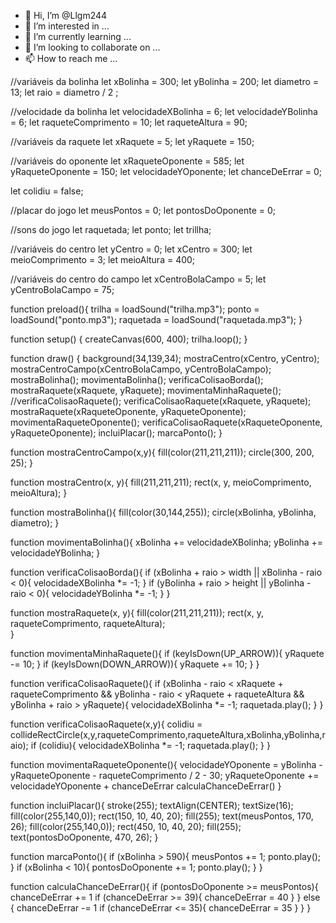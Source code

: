 - 👋 Hi, I’m @Llgm244
- 👀 I’m interested in ...
- 🌱 I’m currently learning ...
- 💞️ I’m looking to collaborate on ...
- 📫 How to reach me ...

<!---
Llgm244/Llgm244 is a ✨ special ✨ repository because its `README.md` (this file) appears on your GitHub profile.
You can click the Preview link to take a look at your changes.
--->
//variáveis da bolinha
let xBolinha = 300;
let yBolinha = 200;
let diametro = 13;
let raio = diametro / 2 ;

//velocidade da bolinha
let velocidadeXBolinha = 6;
let velocidadeYBolinha = 6;
let raqueteComprimento = 10;
let raqueteAltura = 90;

//variáveis da raquete
let xRaquete = 5;
let yRaquete = 150;

//variáveis do oponente
let xRaqueteOponente = 585;
let yRaqueteOponente = 150;
let velocidadeYOponente;
let chanceDeErrar = 0;

let colidiu = false;

//placar do jogo
let meusPontos = 0;
let pontosDoOponente = 0;

//sons do jogo
let raquetada;
let ponto;
let trillha;

//variáveis do centro
let yCentro = 0;
let xCentro = 300;
let meioComprimento = 3;
let meioAltura = 400;

//variáveis do centro do campo
let xCentroBolaCampo = 5;
let yCentroBolaCampo = 75;

function preload(){
  trilha = loadSound("trilha.mp3");
  ponto = loadSound("ponto.mp3");
  raquetada = loadSound("raquetada.mp3");
}

function setup() {
  createCanvas(600, 400);
  trilha.loop();
}

function draw() {
  background(34,139,34);
  mostraCentro(xCentro, yCentro);
  mostraCentroCampo(xCentroBolaCampo, yCentroBolaCampo);
  mostraBolinha();
  movimentaBolinha();
  verificaColisaoBorda();
  mostraRaquete(xRaquete, yRaquete);
  movimentaMinhaRaquete();
  //verificaColisaoRaquete();
  verificaColisaoRaquete(xRaquete, yRaquete);
  mostraRaquete(xRaqueteOponente, yRaqueteOponente);
  movimentaRaqueteOponente();
  verificaColisaoRaquete(xRaqueteOponente, yRaqueteOponente);
  incluiPlacar();
  marcaPonto();
}

function mostraCentroCampo(x,y){
  fill(color(211,211,211));
  circle(300, 200, 25);
}

function mostraCentro(x, y){
  fill(211,211,211);
  rect(x, y, meioComprimento, meioAltura);
}

function mostraBolinha(){
  fill(color(30,144,255));
  circle(xBolinha, yBolinha, diametro);
}

function movimentaBolinha(){
  xBolinha += velocidadeXBolinha;
  yBolinha += velocidadeYBolinha;
}

function verificaColisaoBorda(){
    if (xBolinha + raio > width ||
     xBolinha - raio < 0){
    velocidadeXBolinha *= -1;
  }
  if (yBolinha + raio > height ||
     yBolinha - raio < 0){
    velocidadeYBolinha *= -1;
  }
}

function mostraRaquete(x, y){
  fill(color(211,211,211));
  rect(x, y, raqueteComprimento, raqueteAltura);  
}

function movimentaMinhaRaquete(){
  if (keyIsDown(UP_ARROW)){
    yRaquete -= 10;
  }
  if (keyIsDown(DOWN_ARROW)){
    yRaquete += 10;
  }
}

function verificaColisaoRaquete(){
  if (xBolinha - raio < xRaquete + raqueteComprimento && yBolinha - raio < yRaquete + raqueteAltura && yBolinha + raio > yRaquete){
    velocidadeXBolinha *= -1;
    raquetada.play();
  }
}

function verificaColisaoRaquete(x,y){
  colidiu = collideRectCircle(x,y,raqueteComprimento,raqueteAltura,xBolinha,yBolinha,raio);
  if (colidiu){
    velocidadeXBolinha *= -1;
    raquetada.play();
  }
}

function movimentaRaqueteOponente(){
  velocidadeYOponente = yBolinha - yRaqueteOponente - raqueteComprimento / 2 - 30;
  yRaqueteOponente += velocidadeYOponente + chanceDeErrar
  calculaChanceDeErrar()
}

function incluiPlacar(){
  stroke(255);
  textAlign(CENTER);
  textSize(16);
  fill(color(255,140,0));
  rect(150, 10, 40, 20);
  fill(255);
  text(meusPontos, 170, 26);
  fill(color(255,140,0));
  rect(450, 10, 40, 20);
  fill(255);
  text(pontosDoOponente, 470, 26);
}

function marcaPonto(){
  if (xBolinha > 590){
    meusPontos += 1;
    ponto.play();
  }
  if (xBolinha < 10){
    pontosDoOponente += 1;
    ponto.play();
  }
}

function calculaChanceDeErrar(){
  if (pontosDoOponente >= meusPontos){
    chanceDeErrar += 1
    if (chanceDeErrar >= 39){
      chanceDeErrar = 40
    }
  } else {
    chanceDeErrar -= 1
    if (chanceDeErrar <= 35){
      chanceDeErrar = 35
    }
  }
}
